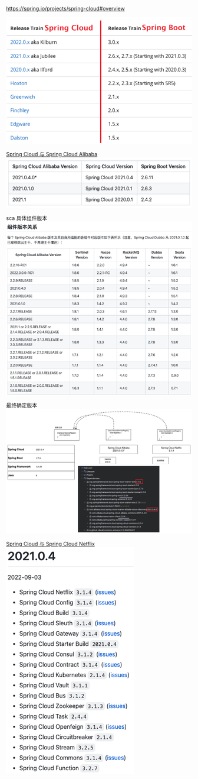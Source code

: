 <https://spring.io/projects/spring-cloud#overview>

![](./img/springboot-springcloud.png)

[Spring Cloud 与 Spring Cloud Alibaba](https://github.com/alibaba/spring-cloud-alibaba/wiki/%E7%89%88%E6%9C%AC%E8%AF%B4%E6%98%8E)  
![](./img/sca-sc.png)

sca 具体组件版本  
![](./img/sca.png)

最终确定版本
![](./img/version.png)

[Spring Cloud 与 Spring Cloud Netflix](https://github.com/spring-cloud/spring-cloud-release/wiki/Spring-Cloud-2021.0-Release-Notes#202104)  
![](./img/sc-scn.png)
